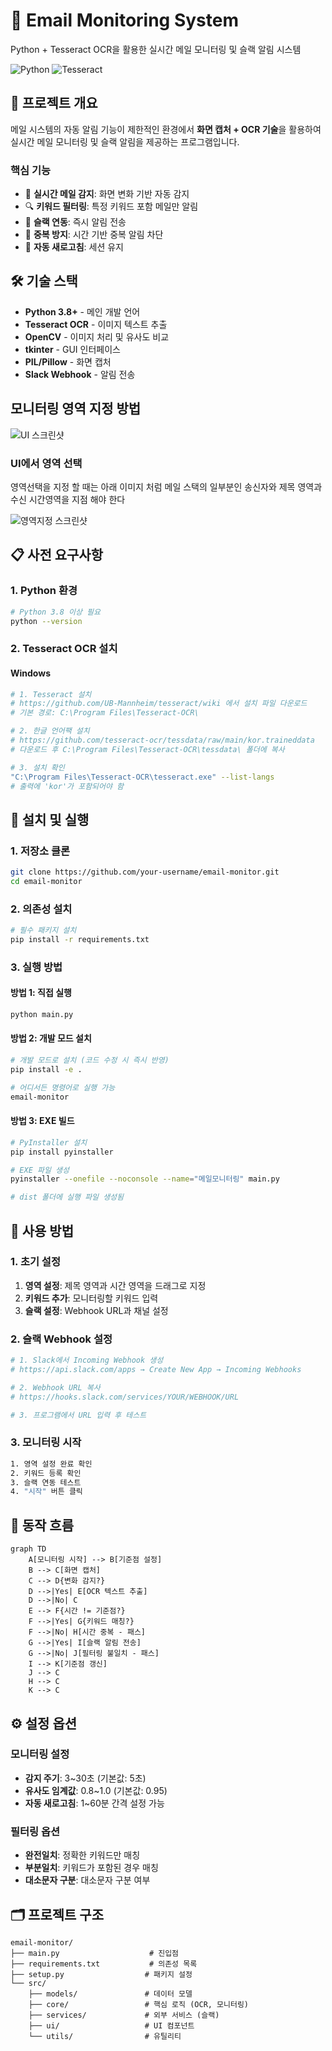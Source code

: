 # 📧 Email Monitoring System

Python + Tesseract OCR을 활용한 실시간 메일 모니터링 및 슬랙 알림 시스템

![Python](https://img.shields.io/badge/Python-3.8+-blue.svg)
![Tesseract](https://img.shields.io/badge/Tesseract-OCR-green.svg)

## 🎯 프로젝트 개요

메일 시스템의 자동 알림 기능이 제한적인 환경에서 **화면 캡처 + OCR 기술**을 활용하여 실시간 메일 모니터링 및 슬랙 알림을 제공하는 프로그램입니다.

### 핵심 기능
- 📧 **실시간 메일 감지**: 화면 변화 기반 자동 감지
- 🔍 **키워드 필터링**: 특정 키워드 포함 메일만 알림
- 📢 **슬랙 연동**: 즉시 알림 전송
- 🎯 **중복 방지**: 시간 기반 중복 알림 차단
- 🔄 **자동 새로고침**: 세션 유지

## 🛠️ 기술 스택

- **Python 3.8+** - 메인 개발 언어
- **Tesseract OCR** - 이미지 텍스트 추출
- **OpenCV** - 이미지 처리 및 유사도 비교
- **tkinter** - GUI 인터페이스
- **PIL/Pillow** - 화면 캡처
- **Slack Webhook** - 알림 전송

## 모니터링 영역 지정 방법 
![UI 스크린샷](./images/SCR-20250719-qsrn.png)

### UI에서 영역 선택

영역선택을 지정 할 때는 아래 이미지 처럼 
메일 스택의 일부분인 송신자와 제목 영역과 수신 시간영역을 지점 해야 한다


![영역지정 스크린샷](./images/images.png)

## 📋 사전 요구사항

### 1. Python 환경
```bash
# Python 3.8 이상 필요
python --version
```

### 2. Tesseract OCR 설치

#### Windows
```bash
# 1. Tesseract 설치
# https://github.com/UB-Mannheim/tesseract/wiki 에서 설치 파일 다운로드
# 기본 경로: C:\Program Files\Tesseract-OCR\

# 2. 한글 언어팩 설치
# https://github.com/tesseract-ocr/tessdata/raw/main/kor.traineddata
# 다운로드 후 C:\Program Files\Tesseract-OCR\tessdata\ 폴더에 복사

# 3. 설치 확인
"C:\Program Files\Tesseract-OCR\tesseract.exe" --list-langs
# 출력에 'kor'가 포함되어야 함
```


## 🚀 설치 및 실행

### 1. 저장소 클론
```bash
git clone https://github.com/your-username/email-monitor.git
cd email-monitor
```

### 2. 의존성 설치
```bash
# 필수 패키지 설치
pip install -r requirements.txt
```

### 3. 실행 방법

#### 방법 1: 직접 실행
```bash
python main.py
```

#### 방법 2: 개발 모드 설치
```bash
# 개발 모드로 설치 (코드 수정 시 즉시 반영)
pip install -e .

# 어디서든 명령어로 실행 가능
email-monitor
```

#### 방법 3: EXE 빌드
```bash
# PyInstaller 설치
pip install pyinstaller

# EXE 파일 생성
pyinstaller --onefile --noconsole --name="메일모니터링" main.py

# dist 폴더에 실행 파일 생성됨
```

## 📖 사용 방법

### 1. 초기 설정
1. **영역 설정**: 제목 영역과 시간 영역을 드래그로 지정
2. **키워드 추가**: 모니터링할 키워드 입력
3. **슬랙 설정**: Webhook URL과 채널 설정

### 2. 슬랙 Webhook 설정
```bash
# 1. Slack에서 Incoming Webhook 생성
# https://api.slack.com/apps → Create New App → Incoming Webhooks

# 2. Webhook URL 복사
# https://hooks.slack.com/services/YOUR/WEBHOOK/URL

# 3. 프로그램에서 URL 입력 후 테스트
```

### 3. 모니터링 시작
```bash
1. 영역 설정 완료 확인
2. 키워드 등록 확인  
3. 슬랙 연동 테스트
4. "시작" 버튼 클릭
```

## 🔄 동작 흐름

```mermaid
graph TD
    A[모니터링 시작] --> B[기준점 설정]
    B --> C[화면 캡처]
    C --> D{변화 감지?}
    D -->|Yes| E[OCR 텍스트 추출]
    D -->|No| C
    E --> F{시간 != 기준점?}
    F -->|Yes| G{키워드 매칭?}
    F -->|No| H[시간 중복 - 패스]
    G -->|Yes| I[슬랙 알림 전송]
    G -->|No| J[필터링 불일치 - 패스]
    I --> K[기준점 갱신]
    J --> C
    H --> C
    K --> C
```

## ⚙️ 설정 옵션

### 모니터링 설정
- **감지 주기**: 3~30초 (기본값: 5초)
- **유사도 임계값**: 0.8~1.0 (기본값: 0.95)
- **자동 새로고침**: 1~60분 간격 설정 가능

### 필터링 옵션
- **완전일치**: 정확한 키워드만 매칭
- **부분일치**: 키워드가 포함된 경우 매칭
- **대소문자 구분**: 대소문자 구분 여부

## 🗂️ 프로젝트 구조

```
email-monitor/
├── main.py                    # 진입점
├── requirements.txt           # 의존성 목록
├── setup.py                  # 패키지 설정
└── src/
    ├── models/               # 데이터 모델
    ├── core/                 # 핵심 로직 (OCR, 모니터링)
    ├── services/             # 외부 서비스 (슬랙)
    ├── ui/                   # UI 컴포넌트
    └── utils/                # 유틸리티
```
